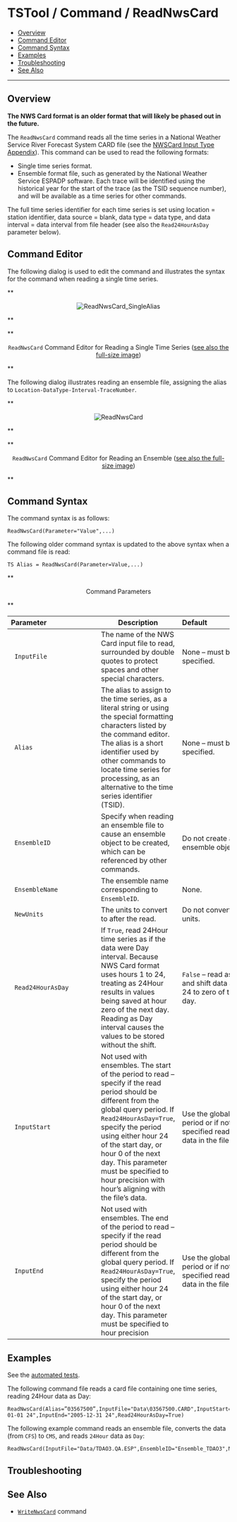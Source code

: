 # TSTool / Command / ReadNwsCard #

* [Overview](#overview)
* [Command Editor](#command-editor)
* [Command Syntax](#command-syntax)
* [Examples](#examples)
* [Troubleshooting](#troubleshooting)
* [See Also](#see-also)

-------------------------

## Overview

**The NWS Card format is an older format that will likely be phased out in the future.**

The `ReadNwsCard` command reads all the time series in a National Weather Service River Forecast System CARD file
(see the [NWSCard Input Type Appendix](../../datastore-ref/NWSCard/NWSCard.md)).
This command can be used to read the following formats:

* Single time series format.
* Ensemble format file, such as generated by the National Weather Service ESPADP software.
Each trace will be identified using the historical year for the start of
the trace (as the TSID sequence number), and will be available as a time series for other commands.

The full time series identifier for each time series is set using location = station identifier,
data source = blank, data type = data type,
and data interval = data interval from file header (see also the `Read24HourAsDay` parameter below).

## Command Editor

The following dialog is used to edit the command and illustrates the syntax for the command when reading a single time series.

**<p style="text-align: center;">
![ReadNwsCard_SingleAlias](ReadNwsCard_SingleAlias.png)
</p>**

**<p style="text-align: center;">
`ReadNwsCard` Command Editor for Reading a Single Time Series (<a href="../ReadNwsCard_SingleAlias.png">see also the full-size image</a>)
</p>**

The following dialog illustrates reading an ensemble file, assigning the alias to `Location-DataType-Interval-TraceNumber`.

**<p style="text-align: center;">
![ReadNwsCard](ReadNwsCard.png)
</p>**

**<p style="text-align: center;">
`ReadNwsCard` Command Editor for Reading an Ensemble (<a href="../ReadNwsCard.png">see also the full-size image</a>)
</p>**

## Command Syntax

The command syntax is as follows:

```text
ReadNwsCard(Parameter="Value",...)
```

The following older command syntax is updated to the above syntax when a command file is read:

```text
TS Alias = ReadNwsCard(Parameter=Value,...)
```

**<p style="text-align: center;">
Command Parameters
</p>**

|**Parameter**&nbsp;&nbsp;&nbsp;&nbsp;&nbsp;&nbsp;&nbsp;&nbsp;&nbsp;&nbsp;&nbsp;&nbsp;&nbsp;&nbsp;&nbsp;&nbsp;&nbsp;&nbsp;&nbsp;&nbsp;&nbsp;&nbsp;&nbsp;&nbsp;&nbsp;|**Description**|**Default**&nbsp;&nbsp;&nbsp;&nbsp;&nbsp;&nbsp;&nbsp;&nbsp;&nbsp;&nbsp;&nbsp;&nbsp;&nbsp;&nbsp;&nbsp;&nbsp;&nbsp;&nbsp;&nbsp;&nbsp;&nbsp;&nbsp;&nbsp;&nbsp;&nbsp;&nbsp;&nbsp;|
|--------------|-----------------|-----------------|
|` InputFile` | The name of the NWS Card input file to read, surrounded by double quotes to protect spaces and other special characters. | None – must be specified. |
|` Alias` | The alias to assign to the time series, as a literal string or using the special formatting characters listed by the command editor.  The alias is a short identifier used by other commands to locate time series for processing, as an alternative to the time series identifier (TSID). | None – must be specified. |
|` EnsembleID` | Specify when reading an ensemble file to cause an ensemble object to be created, which can be referenced by other commands. | Do not create an ensemble object. |
|` EnsembleName` | The ensemble name corresponding to `EnsembleID`. | None. |
|` NewUnits` | The units to convert to after the read. | Do not convert the units. |
|` Read24HourAsDay` | If `True`, read 24Hour time series as if the data were Day interval.  Because NWS Card format uses hours 1 to 24, treating as 24Hour results in values being saved at hour zero of the next day.  Reading as Day interval causes the values to be stored without the shift. | `False` – read as hourly and shift data at hour 24 to zero of the next day. |
|` InputStart` | Not used with ensembles.  The start of the period to read – specify if the read period should be different from the global query period.  If `Read24HourAsDay=True`, specify the period using either hour 24 of the start day, or hour 0 of the next day.  This parameter must be specified to hour precision with hour’s aligning with the file’s data. | Use the global input period or if not specified read all the data in the file. |
|` InputEnd` | Not used with ensembles.  The end of the period to read – specify if the read period should be different from the global query period.  If `Read24HourAsDay=True`, specify the period using either hour 24 of the start day, or hour 0 of the next day.  This parameter must be specified to hour precision | Use the global input period or if not specified read all the data in the file. |

## Examples ##

See the [automated tests](https://github.com/OpenCDSS/cdss-app-tstool-test/tree/master/test/regression/commands/general/ReadNwsCard).

The following command file reads a card file containing one time series, reading 24Hour data as Day:

```
ReadNwsCard(Alias=”03567500”,InputFile="Data\03567500.CARD",InputStart="1960-01-01 24",InputEnd="2005-12-31 24",Read24HourAsDay=True)
```

The following example command reads an ensemble file, converts the data (from `CFS`) to `CMS`, and reads `24Hour` data as `Day`:

```
ReadNwsCard(InputFile="Data/TDAO3.QA.ESP",EnsembleID="Ensemble_TDAO3",NewUnits="CMS",Read24HourAsDay=True)
```

## Troubleshooting

## See Also

* [`WriteNwsCard`](../WriteNwsCard/WriteNwsCard.md) command
